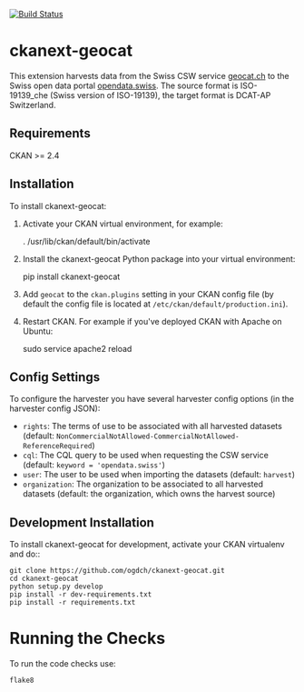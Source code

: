 [![Build Status](https://travis-ci.org/ogdch/ckanext-geocat.svg?branch=master)](https://travis-ci.org/ogdch/ckanext-geocat)

ckanext-geocat
=============

This extension harvests data from the Swiss CSW service [geocat.ch](http://geocat.ch) to the Swiss open data portal [opendata.swiss](https://opendata.swiss).
The source format is ISO-19139_che (Swiss version of ISO-19139), the target format is DCAT-AP Switzerland.


## Requirements

CKAN >= 2.4

## Installation

To install ckanext-geocat:

1. Activate your CKAN virtual environment, for example:

     . /usr/lib/ckan/default/bin/activate

2. Install the ckanext-geocat Python package into your virtual environment:

     pip install ckanext-geocat

3. Add ``geocat`` to the ``ckan.plugins`` setting in your CKAN
   config file (by default the config file is located at
   ``/etc/ckan/default/production.ini``).

4. Restart CKAN. For example if you've deployed CKAN with Apache on Ubuntu:

     sudo service apache2 reload


## Config Settings

To configure the harvester you have several harvester config options (in the harvester config JSON):

* `rights`: The terms of use to be associated with all harvested datasets (default: `NonCommercialNotAllowed-CommercialNotAllowed-ReferenceRequired`)
* `cql`: The CQL query to be used when requesting the CSW service (default: `keyword = 'opendata.swiss'`)
* `user`: The user to be used when importing the datasets (default: `harvest`)
* `organization`: The organization to be associated to all harvested datasets (default: the organization, which owns the harvest source)


## Development Installation

To install ckanext-geocat for development, activate your CKAN virtualenv and
do::

    git clone https://github.com/ogdch/ckanext-geocat.git
    cd ckanext-geocat
    python setup.py develop
    pip install -r dev-requirements.txt
    pip install -r requirements.txt


# Running the Checks

To run the code checks use:

    flake8
